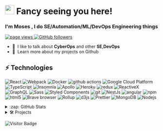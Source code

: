<h1 align="left" id="macropower-title"><img src="https://emojis.slackmojis.com/emojis/images/1531849430/4246/blob-sunglasses.gif?1531849430" width="30"/> Fancy seeing you here!</h1>
<h3 align="left"> I'm Moses , I do SE/Automation/ML/DevOps Engineering things</h3>
<p align="left">
  <a href="https://github.com/TheODDYSEY/TheODDYSEY">
    <img src="https://komarev.com/ghpvc/?username=TheODDYSEY" alt="page views" />
  </a>



<!--   <a href="https://jacobcolvin.com">
    <img alt="Website" src="https://img.shields.io/website?url=https%3A%2F%2Fjacobcolvin.com">
  </a> -->
<!--   <a href="https://stackoverflow.com/users/4868262">
    <img alt="Stack Exchange reputation" src="https://img.shields.io/stackexchange/stackoverflow/r/4868262?color=orange&label=reputation&logo=stackoverflow">
  </a> -->
<!--   <a href="https://www.youtube.com/channel/UCZeubjnoztTC_RP_c4YOuYw">
    <img alt="YouTube Channel Views" src="https://img.shields.io/youtube/channel/views/UCZeubjnoztTC_RP_c4YOuYw?style=flat&logo=youtube">
  </a> -->
  <a href="https://github.com/MacroPower?tab=followers">
    <img alt="GitHub followers" src="https://img.shields.io/github/followers/TheODDYSEY?style=flat&logo=github">
  </a>
  

<!--   <a href="https://github.com/abhisheknaiidu/awesome-github-profile-readme">
    <img alt="Awesome" src="https://awesome.re/mentioned-badge.svg">
  </a> -->
</p>



- :speech_balloon: &nbsp;I like to talk about **CyberOps** and other **SE**,**DevOps**
- :book: &nbsp;Learn more about my projects on Github



## ⚡ Technologies
<p>
  <img alt="React" src="https://img.shields.io/badge/-React-45b8d8?style=flat-square&logo=react&logoColor=white" />
  <img alt="Webpack" src="https://img.shields.io/badge/-Webpack-8DD6F9?style=flat-square&logo=webpack&logoColor=white" /> 
  <img alt="Docker" src="https://img.shields.io/badge/-Docker-46a2f1?style=flat-square&logo=docker&logoColor=white" />
  <img alt="github actions" src="https://img.shields.io/badge/-Github_Actions-2088FF?style=flat-square&logo=github-actions&logoColor=white" />
  <img alt="Google Cloud Platform" src="https://img.shields.io/badge/-Google_Cloud_Platform-1a73e8?style=flat-square&logo=google-cloud&logoColor=white" />
  <img alt="TypeScript" src="https://img.shields.io/badge/-TypeScript-007ACC?style=flat-square&logo=typescript&logoColor=white" />
  <img alt="Insomnia" src="https://img.shields.io/badge/-Insomnia-5849BE?style=flat-square&logo=insomnia&logoColor=white" />
  <img alt="Apollo" src="https://img.shields.io/badge/-Apollo%20GraphQL-311C87?style=flat-square&logo=apollo-graphql&logoColor=white" />
  <img alt="Heroku" src="https://img.shields.io/badge/-Heroku-430098?style=flat-square&logo=heroku&logoColor=white" />
  <img alt="redux" src="https://img.shields.io/badge/-Redux-764ABC?style=flat-square&logo=redux&logoColor=white" />
  <img alt="ReactiveX" src="https://img.shields.io/badge/-RxJs-B7178C?style=flat-square&logo=reactivex&logoColor=white" />
  <img alt="GraphQL" src="https://img.shields.io/badge/-GraphQL-E10098?style=flat-square&logo=graphql&logoColor=white" />
  <img alt="Sass" src="https://img.shields.io/badge/-Sass-CC6699?style=flat-square&logo=sass&logoColor=white" />
  <img alt="Styled Components" src="https://img.shields.io/badge/-Styled_Components-db7092?style=flat-square&logo=styled-components&logoColor=white" />
  <img alt="git" src="https://img.shields.io/badge/-Git-F05032?style=flat-square&logo=git&logoColor=white" />
  <img alt="NestJs" src="https://img.shields.io/badge/-NestJs-ea2845?style=flat-square&logo=nestjs&logoColor=white" />
  <img alt="angular" src="https://img.shields.io/badge/-Angular-DD0031?style=flat-square&logo=angular&logoColor=white" />
  <img alt="npm" src="https://img.shields.io/badge/-NPM-CB3837?style=flat-square&logo=npm&logoColor=white" />
  <img alt="html5" src="https://img.shields.io/badge/-HTML5-E34F26?style=flat-square&logo=html5&logoColor=white" />
  <img alt="Brave browser" src="https://img.shields.io/badge/-Brave_Browser-FB542B?style=flat-square&logo=brave&logoColor=white" />
  <img alt="Rollup" src="https://img.shields.io/badge/-Rollup-EC4A3F?style=flat-square&logo=rollup.js&logoColor=white" />
  <img alt="d3js" src="https://img.shields.io/badge/-D3.js-F9A03C?style=flat-square&logo=d3.js&logoColor=white" />
  <img alt="Prettier" src="https://img.shields.io/badge/-Prettier-F7B93E?style=flat-square&logo=prettier&logoColor=white" />
  <img alt="MongoDB" src="https://img.shields.io/badge/-MongoDB-13aa52?style=flat-square&logo=mongodb&logoColor=white" />
  <img alt="Nodejs" src="https://img.shields.io/badge/-Nodejs-43853d?style=flat-square&logo=Node.js&logoColor=white" />
</p>

<details>
  <summary>:zap: GitHub Stats</summary>

  <img alt="codeSTACKr's GitHub Stats" src="https://github-readme-stats.vercel.app/api?username=TheODDYSEY&show_icons=true&hide_border=false&title_color=ff652f&icon_color=FFE400&bg_color=09131B&text_color=ffffff&border_color=0c1a25" />
  <img src="https://github-readme-stats.vercel.app/api/top-langs/?username=TheODDYSEY&layout=compact&count_private=true&theme=gruvbox" />

</details>

<details>
  <summary>🛠️ Projects</summary>
  <h3>Open source projects</h3>
<table>
  <thead align="center">
    <tr border: none;>
      <td><b>🎁 Projects</b></td>
      <td><b>⭐ Stars</b></td>
      <td><b>📚 Forks</b></td>
      <td><b>🛎 Issues</b></td>
      <td><b>✨ Link </b></td>
    </tr>
  </thead>
  <tbody>
    <tr>
      <td><a href="https://github.com/TheODDYSEY/Ecommerce-Price-Tracker"><b>Ecommerce-Price-Tracker</b></a></td>
      <td><img alt="Stars" src="https://img.shields.io/github/stars/TheODDYSEY/Ecommerce-Price-Tracker?style=flat-square&labelColor=343b41"/></td>
      <td><img alt="Forks" src="https://img.shields.io/github/forks/TheODDYSEY/Ecommerce-Price-Tracker?style=flat-square&labelColor=343b41"/></td>
      <td><img alt="Issues" src="https://img.shields.io/github/issues/TheODDYSEY/Ecommerce-Price-Tracker?style=flat-square&labelColor=343b41"/></td>
       <td><a href="https://shop-sense-nine.vercel.app/">Link 🔗</a></td>
    </tr>
	  <tr>
      <td><a href="https://github.com/TheODDYSEY/Interactive-Particles-Music-Visualizer"><b>Interactive-Particles-Music-Visualizer</b></a></td>
      <td><img alt="Stars" src="https://img.shields.io/github/stars/TheODDYSEY/Interactive-Particles-Music-Visualizer?style=flat-square&labelColor=343b41"/></td>
      <td><img alt="Forks" src="https://img.shields.io/github/forks/TheODDYSEY/Interactive-Particles-Music-Visualizer?style=flat-square&labelColor=343b41"/></td>
      <td><img alt="Issues" src="https://img.shields.io/github/issues/TheODDYSEY/Interactive-Particles-Music-Visualizer?style=flat-square&labelColor=343b41"/></td>
      <td><a href="https://interactive-particles-music-visualizer.vercel.app/">Link 🔗</a></td>
    </tr>
    <tr>
      <td><a href="https://github.com/TheODDYSEY/AI-Summarizer-SaaS"><b>AI-Summarizer-SaaS</b></a></td>
      <td><img alt="Stars" src="https://img.shields.io/github/stars/TheODDYSEY/AI-Summarizer-SaaS?style=flat-square&labelColor=343b41"/></td>
      <td><img alt="Forks" src="https://img.shields.io/github/forks/TheODDYSEY/AI-Summarizer-SaaS?style=flat-square&labelColor=343b41"/></td>
      <td><img alt="Issues" src="https://img.shields.io/github/issues/TheODDYSEY/AI-Summarizer-SaaS?style=flat-square&labelColor=343b41"/></td>
      <td><a href="https://openai-article-shortener.netlify.app/">Link 🔗</a></td>
    </tr>
  </tbody>
</table>
</details>

![Visitor Badge](https://visitor-badge.laobi.icu/badge?page_id=TheODDYSEY.TheODDYSEY)
